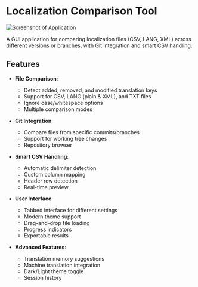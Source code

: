 # Localization Comparison Tool

![Screenshot of Application](screenshot.png) <!-- Add actual screenshot later -->

A GUI application for comparing localization files (CSV, LANG, XML) across different versions or branches, with Git integration and smart CSV handling.

## Features

- **File Comparison**:
  - Detect added, removed, and modified translation keys
  - Support for CSV, LANG (plain & XML), and TXT files
  - Ignore case/whitespace options
  - Multiple comparison modes

- **Git Integration**:
  - Compare files from specific commits/branches
  - Support for working tree changes
  - Repository browser

- **Smart CSV Handling**:
  - Automatic delimiter detection
  - Custom column mapping
  - Header row detection
  - Real-time preview

- **User Interface**:
  - Tabbed interface for different settings
  - Modern theme support
  - Drag-and-drop file loading
  - Progress indicators
  - Exportable results

- **Advanced Features**:
  - Translation memory suggestions
  - Machine translation integration
  - Dark/Light theme toggle
  - Session history
